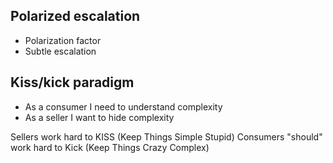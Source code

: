 ## Polarized escalation
- Polarization factor
- Subtle escalation

## Kiss/kick paradigm
- As a consumer I need to understand complexity
- As a seller I want to hide complexity

Sellers work hard to KISS (Keep Things Simple Stupid)
Consumers "should" work hard to Kick (Keep Things Crazy Complex)